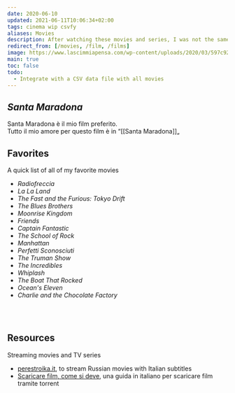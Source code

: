 ```yaml
---
date: 2020-06-10
updated: 2021-06-11T10:06:34+02:00
tags: cinema wip csvfy
aliases: Movies
description: After watching these movies and series, I was not the same anymore.
redirect_from: [/movies, /film, /films]
image: https://www.lascimmiapensa.com/wp-content/uploads/2020/03/597c9296ed82967974a455aef591ecfc.jpg
main: true
toc: false
todo:
  - Integrate with a CSV data file with all movies
---
```

## <cite lang='it'>Santa Maradona</cite>

<p lang='it'>Santa Maradona è il mio film preferito.<br />
Tutto il mio amore per questo film è in “[[Santa Maradona]]„</p>

## Favorites

A quick list of all of my favorite movies

- <cite>Radiofreccia</cite>
- <cite>La La Land</cite>
- <cite>The Fast and the Furious: Tokyo Drift</cite>
- <cite>The Blues Brothers</cite>
- <cite>Moonrise Kingdom</cite>
- <cite>Friends</cite>
- <cite>Captain Fantastic</cite>
- <cite>The School of Rock</cite>
- <cite>Manhattan</cite>
- <cite>Perfetti Sconosciuti</cite>
- <cite>The Truman Show</cite>
- <cite>The Incredibles</cite>
- <cite>Whiplash</cite>
- <cite>The Boat That Rocked</cite>
- <cite>Ocean's Eleven</cite>
- <cite>Charlie and the Chocolate Factory</cite>

<br>
<br>

## Resources

Streaming movies and TV series

- [perestroika.it](https://perestroika.it 'Perestroika'), to stream Russian movies with Italian subtitles
- [Scaricare film, come si deve](/scaricare-film 'Scaricare film, come si deve'), una guida in italiano per scaricare film tramite torrent
